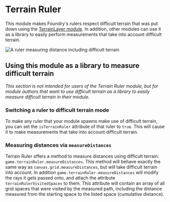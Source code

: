 # Terrain Ruler

This module makes Foundry's rulers respect difficult terrain that was put down using the [TerrainLayer module](https://foundryvtt.com/packages/TerrainLayer/). In addition, other modules can use it as a library to easily perform measurements that take into account difficult terrain.

![A ruler measuring distance including difficult terrain](https://raw.githubusercontent.com/manuelVo/foundryvtt-terrain-ruler/media/media/measurement_with_difficult_terrain.webp)

## Using this module as a library to measure difficult terrain
*This section is not intended for users of the Terrain Ruler module, but for module authors that want to use difficult terrain as a library to easily measure difficult terrain in their module.*

### Switching a ruler to difficult terrain mode
To make any ruler that your module spawns make use of difficult terrain, you can set the `isTerrainRuler` attribute of that ruler to `true`. This will cause it to make measurements that take into account difficult terrain.

### Measuring distances via `measureDistances`
Terrain Ruler offers a method to measure distances using difficult terrain: `game.terrainRuler.measureDistances`. This method will behave exactly the same way as `canvas.grid.measureDistances`, but will take difficult terrain into account. In addition `game.terrainRuler.measureDistances` will modify the rays it gets passed onto, and attach the attribute `terrainRulerVisitedSpaces` to them. This attribute will contain an array of all grid spaces that were visited by the measured path, including the distance measured from the starting space to the listed space (cumulative distance).
